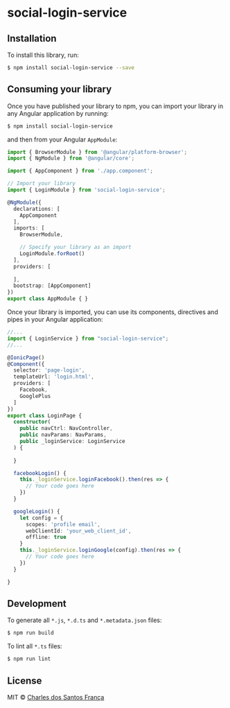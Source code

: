 # social-login-service

## Installation

To install this library, run:

```bash
$ npm install social-login-service --save
```

## Consuming your library

Once you have published your library to npm, you can import your library in any Angular application by running:

```bash
$ npm install social-login-service
```

and then from your Angular `AppModule`:

```typescript
import { BrowserModule } from '@angular/platform-browser';
import { NgModule } from '@angular/core';

import { AppComponent } from './app.component';

// Import your library
import { LoginModule } from 'social-login-service';

@NgModule({
  declarations: [
    AppComponent
  ],
  imports: [
    BrowserModule,

    // Specify your library as an import
    LoginModule.forRoot()
  ],
  providers: [
    
  ],
  bootstrap: [AppComponent]
})
export class AppModule { }
```

Once your library is imported, you can use its components, directives and pipes in your Angular application:

```typescript
//...
import { LoginService } from "social-login-service";
//...

@IonicPage()
@Component({
  selector: 'page-login',
  templateUrl: 'login.html',
  providers: [
    Facebook,
    GooglePlus
  ]
})
export class LoginPage {
  constructor(
    public navCtrl: NavController,
    public navParams: NavParams,
    public _loginService: LoginService
  ) {
    
  }

  facebookLogin() {
    this._loginService.loginFacebook().then(res => {
      // Your code goes here
    })
  }

  googleLogin() {
    let config = {
      scopes: 'profile email',
      webClientId: 'your_web_client_id',
      offline: true
    }
    this._loginService.loginGoogle(config).then(res => {
      // Your code goes here
    })
  }

}

```

## Development

To generate all `*.js`, `*.d.ts` and `*.metadata.json` files:

```bash
$ npm run build
```

To lint all `*.ts` files:

```bash
$ npm run lint
```

## License

MIT © [Charles dos Santos França](mailto:charles-franca@live.com)
